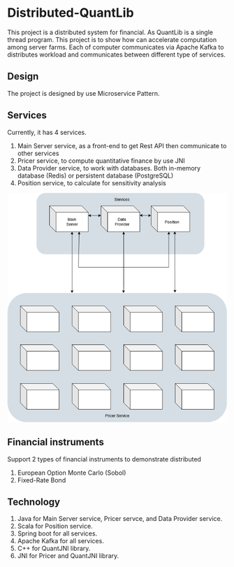 # Distributed-QuantLib
This project is a distributed system for financial.
As QuantLib is a single thread program. This project is to show how can accelerate computation among server farms.
Each of computer communicates via Apache Kafka to distributes workload and communicates between different type of services.

## Design
The project is designed by use Microservice Pattern.

## Services
Currently, it has 4 services.
1.	Main Server service, as a front-end to get Rest API then communicate to other services
2.	Pricer service, to compute quantitative finance by use JNI
3.	Data Provider service, to work with databases. Both in-memory database (Redis) or persistent database (PostgreSQL)
4.	Position service, to calculate for sensitivity analysis

![Image of System](https://raw.githubusercontent.com/na-ho/Distributed-QuantLib/main/Doc/SystemView.png)

## Financial instruments
Support 2 types of financial instruments to demonstrate distributed
1.	European Option Monte Carlo (Sobol) 
2.	Fixed-Rate Bond

## Technology
1.	Java for Main Server service, Pricer servce, and Data Provider service.
2.	Scala for Position service.
3.	Spring boot for all services.
4.	Apache Kafka for all services.
5.	C++ for QuantJNI library.
6.	JNI for Pricer and QuantJNI library.

